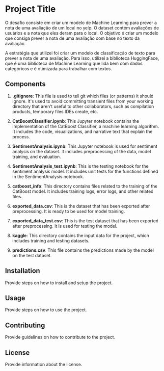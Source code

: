 # Project Title

O desafio consiste em criar um modelo de Machine Learning para prever a nota de uma avaliação de um local no yelp. O dataset contém avaliações de usuários e a nota que eles deram para o local. O objetivo é criar um modelo que consiga prever a nota de uma avaliação com base no texto da avaliação.

A estratégia que utilizei foi criar um modelo de classificação de texto para prever a nota de uma avaliação. Para isso, utilizei a biblioteca HuggingFace, que é uma biblioteca de Machine Learning que lida bem com dados categóricos e é otimizada para trabalhar com textos.

## Components

1. **.gitignore**: This file is used to tell git which files (or patterns) it should ignore. It's used to avoid committing transient files from your working directory that aren't useful to other collaborators, such as compilation products, temporary files IDEs create, etc.

2. **CatBoostClassifier.ipynb**: This Jupyter notebook contains the implementation of the CatBoost Classifier, a machine learning algorithm. It includes the code, visualizations, and narrative text that explain the process.

3. **SentimentAnalysis.ipynb**: This Jupyter notebook is used for sentiment analysis on the dataset. It includes preprocessing of the data, model training, and evaluation.

4. **SentimentAnalysis_test.ipynb**: This is the testing notebook for the sentiment analysis model. It includes unit tests for the functions defined in the SentimentAnalysis notebook.

5. **catboost_info**: This directory contains files related to the training of the CatBoost model. It includes training logs, error logs, and other related files.

6. **exported_data.csv**: This is the dataset that has been exported after preprocessing. It is ready to be used for model training.

7. **exported_data_test.csv**: This is the test dataset that has been exported after preprocessing. It is used for testing the model.

8. **kaggle**: This directory contains the input data for the project, which includes training and testing datasets.

9. **predictions.csv**: This file contains the predictions made by the model on the test dataset.

## Installation

Provide steps on how to install and setup the project.

## Usage

Provide steps on how to use the project.

## Contributing

Provide guidelines on how to contribute to the project.

## License

Provide information about the license.